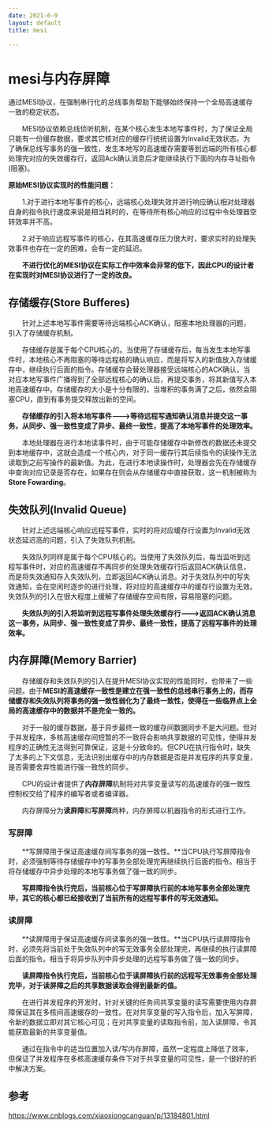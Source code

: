 ```yaml
---
date: 2021-6-9
layout: default
title: mesi

---
```


# mesi与内存屏障

通过MESI协议，在强制串行化的总线事务帮助下能够始终保持一个全局高速缓存一致的稳定状态。

　　MESI协议依赖总线侦听机制，在某个核心发生本地写事件时，为了保证全局只能有一份缓存数据，要求其它核对应的缓存行统统设置为Invalid无效状态。为了确保总线写事务的强一致性，发生本地写的高速缓存需要等到远端的所有核心都处理完对应的失效缓存行，返回Ack确认消息后才能继续执行下面的内存寻址指令(阻塞)。

**原始MESI协议实现时的性能问题：**

　　1.对于进行本地写事件的核心，远端核心处理失效并进行响应确认相对处理器自身的指令执行速度来说是相当耗时的，在等待所有核心响应的过程中令处理器空转效率并不高。

　　2.对于响应远程写事件的核心，在其高速缓存压力很大时，要求实时的处理失效事件也存在一定的困难，会有一定的延迟。

　　**不进行优化的MESI协议在实际工作中效率会非常的低下，因此CPU的设计者在实现时对MESI协议进行了一定的改良。**

## 存储缓存(Store Bufferes)

　　针对上述本地写事件需要等待远端核心ACK确认，阻塞本地处理器的问题，引入了存储缓存机制。

　　存储缓存是属于每个CPU核心的。当使用了存储缓存后，每当发生本地写事件时，本地核心不再阻塞的等待远程核的确认响应，而是将写入的新值放入存储缓存中，继续执行后面的指令。存储缓存会替处理器接受远端核心的ACK确认，当对应本地写事件广播得到了全部远程核心的确认后，再提交事务，将其新值写入本地高速缓存中。存储缓存的大小是十分有限的，当堆积的事务满了之后，依然会阻塞CPU，直到有事务提交释放出新的空间。

　　**存储缓存的引入将本地写事件--->等待远程写通知确认消息并提交这一事务，从同步、强一致性变成了异步、最终一致性，提高了本地写事件的处理效率。**

　　本地处理器在进行本地读事件时，由于可能存储缓存中新修改的数据还未提交到本地缓存中，这就会造成一个核心内，对于同一缓存行其后续指令的读操作无法读取到之前写操作的最新值。为此，在进行本地读操作时，处理器会先在存储缓存中查询对应记录是否存在，如果存在则会从存储缓存中直接获取，这一机制被称为**Store Fowarding**。

## 失效队列(Invalid Queue)

　　针对上述远端核心响应远程写事件，实时的将对应缓存行设置为Invalid无效状态延迟高的问题，引入了失效队列机制。

　　失效队列同样是属于每个CPU核心的。当使用了失效队列后，每当监听到远程写事件时，对应的高速缓存不再同步的处理失效缓存行后返回ACK确认信息，而是将失效通知存入失效队列，立即返回ACK确认消息。对于失效队列中的写失效通知，会在空闲时逐步的进行处理，将对应的高速缓存中的缓存行设置为无效。失效队列的引入在很大程度上缓解了存储缓存空间有限，容易阻塞的问题。

　　**失效队列的引入将监听到远程写事件处理失效缓存行--->返回ACK确认消息这一事务，从同步、强一致性变成了异步、最终一致性，提高了远程写事件的处理效率。**

## 内存屏障(Memory B**arrier**)

　　存储缓存和失效队列的引入在提升MESI协议实现的性能同时，也带来了一些问题。由于**MESI的高速缓存一致性是建立在强一致性的总线串行事务上的，而存储缓存和失效队列将事务的强一致性弱化为了最终一致性，使得在一些临界点上全局的高速缓存中的数据并不是完全一致的。**

　　对于一般的缓存数据，基于异步最终一致的缓存间数据同步不是大问题。但对于并发程序，多核高速缓存间短暂的不一致将会影响共享数据的可见性，使得并发程序的正确性无法得到可靠保证，这是十分致命的。但CPU在执行指令时，缺失了太多的上下文信息，无法识别出缓存中的内存数据是否是并发程序的共享变量，是否需要舍弃性能进行强一致性的同步。

　　CPU的设计者提供了**内存屏障**机制将对共享变量读写的高速缓存的强一致性控制权交给了程序的编写者或者编译器。

　　内存屏障分为**读屏障**和**写屏障**两种，内存屏障以机器指令的形式进行工作。



### **写屏障**

　　**写屏障用于保证高速缓存间写事务的强一致性。**当CPU执行写屏障指令时，必须强制等待存储缓存中的写事务全部处理完再继续执行后面的指令。相当于将存储缓存中异步处理的本地写事务做了强一致的同步。

　　**写屏障指令执行完后，当前核心位于写屏障执行前的本地写事务全部处理完毕，其它的核心都已经接收到了当前所有的远程写事件的写无效通知。**

### 读屏障

　　**读屏障用于保证高速缓存间读事务的强一致性。**当CPU执行读屏障指令时，必须先将当前处于失效队列中的写无效事务全部处理完，再继续的执行读屏障后面的指令。相当于将异步队列中异步处理的远程写事务做了强一致的同步。　

　　**读屏障指令执行完后，当前核心位于读屏障执行前的远程写无效事务全部处理完毕，对于读屏障之后的共享数据读取会得到最新的值。**　

　　在进行并发程序的开发时，针对关键的任务间共享变量的读写需要使用内存屏障保证其在多核间高速缓存的一致性。在对共享变量的写入指令后，加入写屏障，令新的数据立即对其它核心可见；在对共享变量的读取指令前，加入读屏障，令其能获取最新的共享变量值。

　　通过在指令中的适当位置加入读/写内存屏障，虽然一定程度上降低了效率，但保证了并发程序在多核高速缓存条件下对于共享变量的可见性，是一个很好的折中解决方案。

## 参考

https://www.cnblogs.com/xiaoxiongcanguan/p/13184801.html